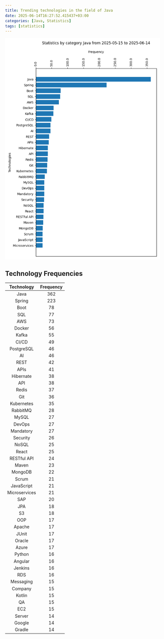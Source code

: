 ```yaml
---
title: Trending technologies in the field of Java
date: 2025-06-14T16:27:52.415437+03:00
categories: [Java, Statistics]
tags: [statistics]
---
```

![trending-technologies-in-the-field-of-java](/assets/diagrams/2025-06-14-Java.png)
## Technology Frequencies

|Technology|Frequency|
| :---: | :---: |
|Java|362|
|Spring|223|
|Boot|78|
|SQL|77|
|AWS|73|
|Docker|56|
|Kafka|55|
|CI/CD|49|
|PostgreSQL|46|
|AI|46|
|REST|42|
|APIs|41|
|Hibernate|38|
|API|38|
|Redis|37|
|Git|36|
|Kubernetes|35|
|RabbitMQ|28|
|MySQL|27|
|DevOps|27|
|Mandatory|27|
|Security|26|
|NoSQL|25|
|React|25|
|RESTful API|24|
|Maven|23|
|MongoDB|22|
|Scrum|21|
|JavaScript|21|
|Microservices|21|
|SAP|20|
|JPA|18|
|S3|18|
|OOP|17|
|Apache|17|
|JUnit|17|
|Oracle|17|
|Azure|17|
|Python|16|
|Angular|16|
|Jenkins|16|
|RDS|16|
|Messaging|15|
|Company|15|
|Kotlin|15|
|QA|15|
|EC2|15|
|Server|14|
|Google|14|
|Gradle|14|
